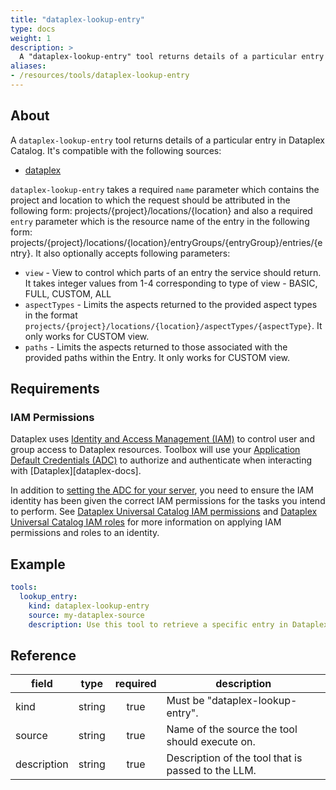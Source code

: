 ```yaml
---
title: "dataplex-lookup-entry"
type: docs
weight: 1
description: > 
  A "dataplex-lookup-entry" tool returns details of a particular entry in Dataplex Catalog.
aliases:
- /resources/tools/dataplex-lookup-entry
---
```


## About

A `dataplex-lookup-entry` tool returns details of a particular entry in Dataplex
Catalog. It's compatible with the following sources:

- [dataplex](../../sources/dataplex.md)

`dataplex-lookup-entry` takes a required `name` parameter which contains the
project and location to which the request should be attributed in the following
form: projects/{project}/locations/{location} and also a required `entry`
parameter which is the resource name of the entry in the following form:
projects/{project}/locations/{location}/entryGroups/{entryGroup}/entries/{entry}.
It also optionally accepts following parameters:
  - `view` - View to control which parts of an entry the service should return.
    It takes integer values from 1-4 corresponding to type of view - BASIC,
    FULL, CUSTOM, ALL
  - `aspectTypes` - Limits the aspects returned to the provided aspect types in
    the format
    `projects/{project}/locations/{location}/aspectTypes/{aspectType}`. It only
    works for CUSTOM view.
  - `paths` - Limits the aspects returned to those associated with the provided
    paths within the Entry. It only works for CUSTOM view.

## Requirements

### IAM Permissions

Dataplex uses [Identity and Access Management (IAM)][iam-overview] to control
user and group access to Dataplex resources. Toolbox will use your 
[Application Default Credentials (ADC)][adc] to authorize and authenticate when 
interacting with [Dataplex][dataplex-docs].

In addition to [setting the ADC for your server][set-adc], you need to ensure
the IAM identity has been given the correct IAM permissions for the tasks you
intend to perform. See [Dataplex Universal Catalog IAM permissions][iam-permissions] 
and [Dataplex Universal Catalog IAM roles][iam-roles] for more information on
applying IAM permissions and roles to an identity.

[iam-overview]: https://cloud.google.com/dataplex/docs/iam-and-access-control
[adc]: https://cloud.google.com/docs/authentication#adc
[set-adc]: https://cloud.google.com/docs/authentication/provide-credentials-adc
[iam-permissions]: https://cloud.google.com/dataplex/docs/iam-permissions
[iam-roles]: https://cloud.google.com/dataplex/docs/iam-roles

## Example

```yaml
tools:
  lookup_entry:
    kind: dataplex-lookup-entry
    source: my-dataplex-source
    description: Use this tool to retrieve a specific entry in Dataplex Catalog.
```

## Reference

| **field**   | **type** | **required** | **description**                                    |
|-------------|:--------:|:------------:|----------------------------------------------------|
| kind        |  string  |     true     | Must be "dataplex-lookup-entry".                   |
| source      |  string  |     true     | Name of the source the tool should execute on.     |
| description |  string  |     true     | Description of the tool that is passed to the LLM. |
